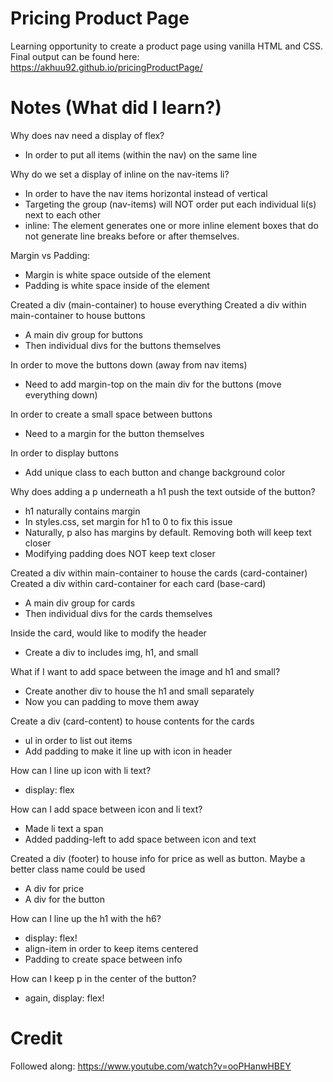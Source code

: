 # Pricing Product Page
Learning opportunity to create a product page using vanilla HTML and CSS.
<br /> Final output can be found here: https://akhuu92.github.io/pricingProductPage/

# Notes (What did I learn?)
Why does nav need a display of flex?
- In order to put all items (within the nav) on the same line

Why do we set a display of inline on the nav-items li?
- In order to have the nav items horizontal instead of vertical
- Targeting the group (nav-items) will NOT order put each individual li(s) next to each other
- inline: The element generates one or more inline element boxes that do not generate line breaks before or after themselves. 

Margin vs Padding:
- Margin is white space outside of the element
- Padding is white space inside of the element

Created a div (main-container) to house everything
Created a div within main-container to house buttons
- A main div group for buttons
- Then individual divs for the buttons themselves

In order to move the buttons down (away from nav items)
- Need to add margin-top on the main div for the buttons (move everything down)

In order to create a small space between buttons
- Need to a margin for the button themselves

In order to display buttons
- Add unique class to each button and change background color

Why does adding a p underneath a h1 push the text outside of the button?
- h1 naturally contains margin
- In styles.css, set margin for h1 to 0 to fix this issue
- Naturally, p also has margins by default. Removing both will keep text closer
- Modifying padding does NOT keep text closer

Created a div within main-container to house the cards (card-container)
Created a div within card-container for each card (base-card)
- A main div group for cards
- Then individual divs for the cards themselves

Inside the card, would like to modify the header
- Create a div to includes img, h1, and small

What if I want to add space between the image and h1 and small?
- Create another div to house the h1 and small separately
- Now you can padding to move them away

Create a div (card-content) to house contents for the cards
- ul in order to  list out items
- Add padding to make it line up with icon in header

How can I line up icon with li text?
- display: flex

How can I add space between icon and li text?
- Made li text a span
- Added padding-left to add space between icon and text

Created a div (footer) to house info for price as well as button. Maybe a better class name could be used
- A div for price
- A div for the button

How can I line up the h1 with the h6?
- display: flex!
- align-item in order to keep items centered
- Padding to create space between info

How can I keep p in the center of the button?
- again, display: flex!

# Credit
Followed along: https://www.youtube.com/watch?v=ooPHanwHBEY
